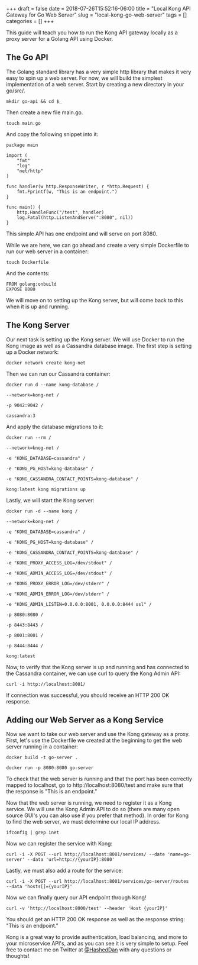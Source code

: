 +++ 
draft = false
date = 2018-07-26T15:52:16-06:00
title = "Local Kong API Gateway for Go Web Server"
slug = "local-kong-go-web-server" 
tags = []
categories = []
+++

This guide will teach you how to run the Kong API gateway locally as a proxy server for a Golang API using Docker.

## The Go API

The Golang standard library has a very simple http library that makes it very easy to spin up a web server. For now, we will build the simplest implementation of a web server. Start by creating a new directory in your go/src/.

```mkdir go-api && cd $_```

Then create a new file main.go.

```touch main.go```

And copy the following snippet into it:

```
package main

import (
    "fmt"
    "log"
    "net/http"
)

func handler(w http.ResponseWriter, r *http.Request) {
    fmt.Fprintf(w, "This is an endpoint.")
}

func main() {
    http.HandleFunc("/test", handler)
    log.Fatal(http.ListenAndServe(":8080", nil))
}
```

This simple API has one endpoint and will serve on port 8080.

While we are here, we can go ahead and create a very simple Dockerfile to run our web server in a container:

```touch Dockerfile```

And the contents:
```
FROM golang:onbuild
EXPOSE 8080
```
We will move on to setting up the Kong server, but will come back to this when it is up and running.

## The Kong Server

Our next task is setting up the Kong server. We will use Docker to run the Kong image as well as a Cassandra database image. The first step is setting up a Docker network:

```docker network create kong-net```

Then we can run our Cassandra container:
```
docker run d --name kong-database /

--network=kong-net /

-p 9042:9042 /

cassandra:3
```
And apply the database migrations to it:
```
docker run --rm /

--network=knog-net /

-e "KONG_DATABASE=cassandra" /

-e "KONG_PG_HOST=kong-database" /

-e "KONG_CASSANDRA_CONTACT_POINTS=kong-database" /

kong:latest kong migrations up
```
Lastly, we will start the Kong server:
```
docker run -d --name kong /

--network=kong-net /

-e "KONG_DATABASE=cassandra" /

-e "KONG_PG_HOST=kong-database" /

-e "KONG_CASSANDRA_CONTACT_POINTS=kong-database" /

-e "KONG_PROXY_ACCESS_LOG=/dev/stdout" /

-e "KONG_ADMIN_ACCESS_LOG=/dev/stdout" /

-e "KONG_PROXY_ERROR_LOG=/dev/stderr" /

-e "KONG_ADMIN_ERROR_LOG=/dev/stderr" /

-e "KONG_ADMIN_LISTEN=0.0.0.0:8001, 0.0.0.0:8444 ssl" /

-p 8080:8080 /

-p 8443:8443 /

-p 8001:8001 /

-p 8444:8444 /

kong:latest
```
Now, to verify that the Kong server is up and running and has connected to the Cassandra container, we can use curl to query the Kong Admin API:

```curl -i http://localhost:8001/```

If connection was successful, you should receive an HTTP 200 OK response.

## Adding our Web Server as a Kong Service

Now we want to take our web server and use the Kong gateway as a proxy. First, let's use the Dockerfile we created at the beginning to get the web server running in a container:

```docker build -t go-server .```

```docker run -p 8080:8080 go-server```

To check that the web server is running and that the port has been correctly mapped to localhost, go to http://localhost:8080/test and make sure that the response is "This is an endpoint."

Now that the web server is running, we need to register it as a Kong service. We will use the Kong Admin API to do so (there are many open source GUI's you can also use if you prefer that method). In order for Kong to find the web server, we must determine our local IP address.

```ifconfig | grep inet```

Now we can register the service with Kong:

```
curl -i -X POST --url http://localhost:8001/services/ --date 'name=go-server' --data 'url=http://{yourIP}:8080'
```
Lastly, we must also add a route for the service:
```
curl -i -X POST --url http://localhost:8001/services/go-server/routes --data 'hosts[]={yourIP}'
```
Now we can finally query our API endpoint through Kong!
```
curl -v 'http://localhost:8000/test' --header 'Host {yourIP}'
```

You should get an HTTP 200 OK response as well as the response string: "This is an endpoint."

Kong is a great way to provide authentication, load balancing, and more to your microservice API's, and as you can see it is very simple to setup. Feel free to contact me on Twitter at [@HashedDan](https://twitter.com/HashedDan) with any questions or thoughts!
